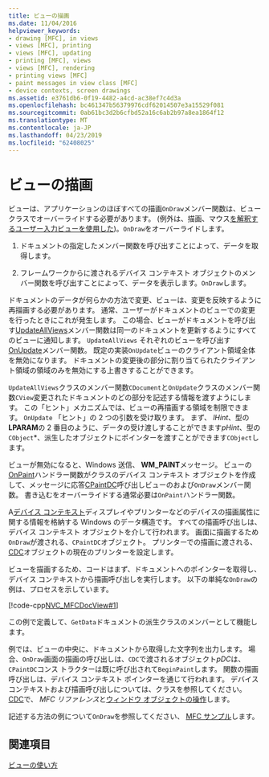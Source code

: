 ```yaml
---
title: ビューの描画
ms.date: 11/04/2016
helpviewer_keywords:
- drawing [MFC], in views
- views [MFC], printing
- views [MFC], updating
- printing [MFC], views
- views [MFC], rendering
- printing views [MFC]
- paint messages in view class [MFC]
- device contexts, screen drawings
ms.assetid: e3761db6-0f19-4482-a4cd-ac38ef7c4d3a
ms.openlocfilehash: bc461347b56379976cdf62014507e3a15529f081
ms.sourcegitcommit: 0ab61bc3d2b6cfbd52a16c6ab2b97a8ea1864f12
ms.translationtype: MT
ms.contentlocale: ja-JP
ms.lasthandoff: 04/23/2019
ms.locfileid: "62408025"
---
```

# <a name="drawing-in-a-view"></a>ビューの描画

ビューは、アプリケーションのほぼすべての描画`OnDraw`メンバー関数は、ビュー クラスでオーバーライドする必要があります。 (例外は、描画、マウス[を解釈するユーザー入力ビューを使用した](../mfc/interpreting-user-input-through-a-view.md))。`OnDraw`をオーバーライドします。

1. ドキュメントの指定したメンバー関数を呼び出すことによって、データを取得します。

1. フレームワークからに渡されるデバイス コンテキスト オブジェクトのメンバー関数を呼び出すことによって、データを表示します。`OnDraw`します。

ドキュメントのデータが何らかの方法で変更、ビューは、変更を反映するように再描画する必要があります。 通常、ユーザーがドキュメントのビューでの変更を行ったときにこれが発生します。 この場合、ビューがドキュメントを呼び出す[UpdateAllViews](../mfc/reference/cdocument-class.md#updateallviews)メンバー関数は同一のドキュメントを更新するようにすべてのビューに通知します。 `UpdateAllViews` それぞれのビューを呼び出す[OnUpdate](../mfc/reference/cview-class.md#onupdate)メンバー関数。 既定の実装`OnUpdate`ビューのクライアント領域全体を無効になります。 ドキュメントの変更後の部分に割り当てられたクライアント領域の領域のみを無効にする上書きすることができます。

`UpdateAllViews`クラスのメンバー関数`CDocument`と`OnUpdate`クラスのメンバー関数`CView`変更されたドキュメントのどの部分を記述する情報を渡すようにします。 この「ヒント」メカニズムでは、ビューの再描画する領域を制限できます。 `OnUpdate` 「ヒント」の 2 つの引数を受け取ります。 まず、 *lHint*、型の**LPARAM**の 2 番目のように、データの受け渡しすることができます*pHint*、型の`CObject`*、派生したオブジェクトにポインターを渡すことができます`CObject`します。

ビューが無効になると、Windows 送信、 **WM_PAINT**メッセージ。 ビューの[OnPaint](../mfc/reference/cwnd-class.md#onpaint)ハンドラー関数がクラスのデバイス コンテキスト オブジェクトを作成して、メッセージに応答[CPaintDC](../mfc/reference/cpaintdc-class.md)呼び出しビューのおよび`OnDraw`メンバー関数。 書き込むをオーバーライドする通常必要は`OnPaint`ハンドラー関数。

A[デバイス コンテキスト](../mfc/device-contexts.md)ディスプレイやプリンターなどのデバイスの描画属性に関する情報を格納する Windows のデータ構造です。 すべての描画呼び出しは、デバイス コンテキスト オブジェクトを介して行われます。 画面に描画するため`OnDraw`が渡される、`CPaintDC`オブジェクト。 プリンターでの描画に渡される、 [CDC](../mfc/reference/cdc-class.md)オブジェクトの現在のプリンターを設定します。

ビューを描画するため、コードはまず、ドキュメントへのポインターを取得し、デバイス コンテキストから描画呼び出しを実行します。 以下の単純な`OnDraw`の例は、プロセスを示しています。

[!code-cpp[NVC_MFCDocView#1](../mfc/codesnippet/cpp/drawing-in-a-view_1.cpp)]

この例で定義して、`GetData`ドキュメントの派生クラスのメンバーとして機能します。

例では、ビューの中央に、ドキュメントから取得した文字列を出力します。 場合、`OnDraw`画面の描画の呼び出しは、`CDC`で渡されるオブジェクト*pDC*は、`CPaintDC`コンス トラクターは既に呼び出されて`BeginPaint`します。 関数の描画呼び出しは、デバイス コンテキスト ポインターを通じて行われます。 デバイス コンテキストおよび描画呼び出しについては、クラスを参照してください。 [CDC](../mfc/reference/cdc-class.md)で、 *MFC リファレンス*と[ウィンドウ オブジェクトの操作](../mfc/working-with-window-objects.md)します。

記述する方法の例について`OnDraw`を参照してください、 [MFC サンプル](../overview/visual-cpp-samples.md)します。

## <a name="see-also"></a>関連項目

[ビューの使い方](../mfc/using-views.md)
